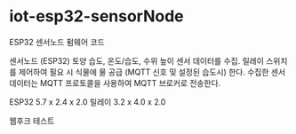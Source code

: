 # iot-esp32-sensorNode
ESP32 센서노드 펌웨어 코드

센서노드 (ESP32)
토양 습도, 온도/습도, 수위 높이 센서 데이터를 수집.
릴레이 스위치를 제어하여 필요 시 식물에 물 공급 (MQTT 신호 및 설정된 습도시) 한다.
수집한 센서 데이터는 MQTT 프로토콜을 사용하여 MQTT 브로커로 전송한다.

ESP32 5.7 x 2.4 x 2.0
릴레이 3.2 x 4.0 x 2.0

웹후크 테스트
